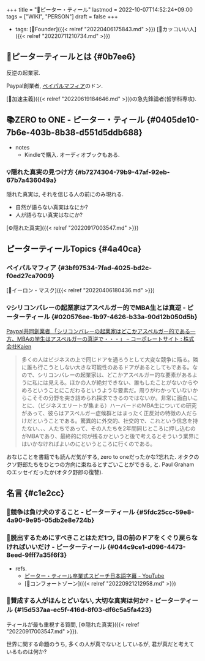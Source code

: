 +++
title = "👨ピーター・ティール"
lastmod = 2022-10-07T14:52:24+09:00
tags = ["WIKI", "PERSON"]
draft = false
+++

-   tags: [🔖Founder]({{< relref "20220406175843.md" >}}) [🔖カッコいい人]({{< relref "20220711210734.md" >}})


## 📝ピーターティールとは {#0b7ee6}

反逆の起業家.

Paypal創業者, [ペイパルマフィア](#3bf97534-7fad-4025-bd2c-f0ed27ca7009)のドン.

[📝加速主義]({{< relref "20220619184646.md" >}})の急先鋒論者(哲学科専攻).


## 📚ZERO to ONE - ピーター・ティール {#0405de10-7b6e-403b-8b38-d551d5ddb688}

-   notes
    -   Kindleで購入. オーディオブックもある.


### 💡隠れた真実の見つけ方 {#b7274304-79b9-47af-92eb-67b7a436049a}

隠れた真実は, それを信じる人の前にのみ現れる.

-   自然が語らない真実はなにか?
-   人が語らない真実はなにか?

[⚙隠れた真実]({{< relref "20220917003547.md" >}})


## ピーターティールTopics {#4a40ca}


### ペイパルマフィア {#3bf97534-7fad-4025-bd2c-f0ed27ca7009}

[👨イーロン・マスク]({{< relref "20220406180436.md" >}})


### 💡シリコンバレーの起業家はアスペルガー的でMBA生とは真逆 - ピーターティール {#020576ee-1b97-4626-b33a-90d12b050d5b}

[Paypal共同創業者 「シリコンバレーの起業家はどこかアスペルガー的である一方、MBAの学生はアスペルガーの真逆で・・・」 – コーポレートサイト : 株式会社Kaien](https://corp.kaien-lab.com/staffblog/paypal-mba)

> 多くの人はビジネスの上で同じドアを通ろうとして大変な競争に陥る。隣に誰も行こうとしない大きな可能性のあるドアがあるとしてもである。なので、シリコンバレーの起業家は、どこかアスペルガー的な要素があるように私には見える。ほかの人が絶対できない、誰もしたことがないからやめろということにこだわるというような要素だ。周りがわかっていないからこそその分野を突き詰められ探求できるのではないか。非常に面白いことに、（ビジネスエリートが集まる）ハーバードのMBA生についての研究があって、彼らはアスペルガー症候群とはまったく正反対の特徴の人だらけだということである。驚異的に外交的、社交的で、これという信念を持たない、、、人たちであって、その人たちを2年間同じところに押し込むのがMBAであり、最終的に何が残るかというと後で考えるとそういう業界にはいかなければよいのにというところに行くのである。

おなじことを書籍でも読んだ気がする, zero to oneだったかな?忘れた. オタクのクソ野郎たちをひとつの方向に束ねるとすごいことができる, と. Paul Grahamのエッセイだったか(オタク野郎の復讐).


## 名言 {#c1e2cc}


### 📜競争は負け犬のすること - ピーターティール {#5fdc25cc-59e8-4a90-9e95-05db2e8e724b}


### 📜脱出するためにすべきことはただ1つ, 目の前のドアをくぐり戻らなければいいだけ - ピーターティール {#044c9ce1-d096-4473-8eed-9fff7a35f6f3}

-   refs.
    -   [ピーター・ティール卒業式スピーチ日本語字幕 - YouTube](https://www.youtube.com/watch?v=sepRIIQvWyE)
    -   [📝コンフォートゾーン]({{< relref "20220921212958.md" >}})


### 📜賛成する人がほんとどいない, 大切な真実は何か? - ピーターティール {#15d537aa-ec5f-416d-8f03-df6c5a5fa423}

ティールが最も重視する質問, [⚙隠れた真実]({{< relref "20220917003547.md" >}}).

世界に関する命題のうち, 多くの人が真でないとしているが, 君が真だと考えているものは何か?
